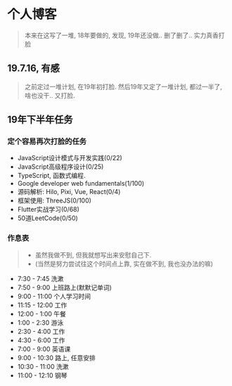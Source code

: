 # 个人博客

> 本来在这写了一堆, 18年要做的, 发现, 19年还没做.. 删了删了.. 实力真香打脸

## 19.7.16, 有感

> 之前定过一堆计划, 在19年初打脸. 然后19年又定了一堆计划, 都过一半了, 啥也没干.. 又打脸.

## 19年下半年任务

### 定个容易再次打脸的任务

* JavaScript设计模式与开发实践(0/22)
* JavaScript高级程序设计(0/25)
* TypeScript, 函数式编程.
* Google developer web fundamentals(1/100)
* 源码解析: Hilo, Pixi, Vue, React(0/4)
* 框架使用: ThreeJS(0/100)
* Flutter实战学习(0/68)
* 50道LeetCode(0/50)

### 作息表

> * 虽然我做不到, 但我就想写出来安慰自己下.
> * (当然是努力尝试往这个时间点上靠, 实在做不到, 我也没办法的嘛)

* 7:30 - 7:45 洗漱
* 7:50 - 9:00 上班路上(默默记单词)
* 9:00 - 11:00 个人学习时间
* 11:15 - 12:00 工作
* 12:00 - 1:00 午餐
* 1:00 - 2:30 游泳
* 2:30 - 4:00 工作
* 4:30 - 6:00 工作
* 7:00 - 9:00 英语课
* 9:00 - 10:30 路上, 任意安排
* 10:30 - 11:00 洗漱
* 11:00 - 12:10 钢琴
